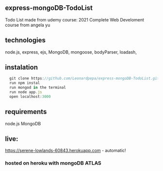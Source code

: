 ## express-mongoDB-TodoList
Todo List made from udemy course: 2021 Complete Web Develoment course from angela yu

## technologies

node.js,
express,
ejs,
MongoDB, 
mongoose, 
bodyParser, 
loadash, 

## instalation
```node.js
  git clone https://github.com/Leonardpepa/express-mongoDB-TodoList.git
  run npm instal
  run mongod in the terminal
  run node app.js
  open localhost:3000
  ```
## requirements
  node.js
  MongoDB


## live: 
https://serene-lowlands-60843.herokuapp.com - automatic!
### hosted on heroku with mongoDB ATLAS
